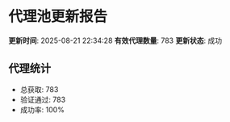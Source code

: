 # 代理池更新报告

**更新时间**: 2025-08-21 22:34:28
**有效代理数量**: 783
**更新状态**:  成功

## 代理统计
- 总获取: 783
- 验证通过: 783
- 成功率: 100%
